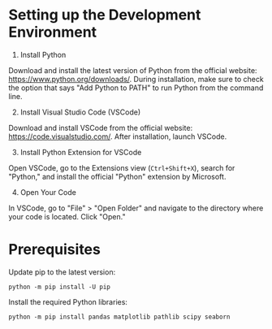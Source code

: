 Setting up the Development Environment
======================================

1. Install Python


Download and install the latest version of Python from the official website: https://www.python.org/downloads/. During installation, make sure to check the option that says "Add Python to PATH" to run Python from the command line.

2. Install Visual Studio Code (VSCode)


Download and install VSCode from the official website: https://code.visualstudio.com/. After installation, launch VSCode.

3. Install Python Extension for VSCode


Open VSCode, go to the Extensions view (`Ctrl+Shift+X`), search for "Python," and install the official "Python" extension by Microsoft.

4. Open Your Code


In VSCode, go to "File" > "Open Folder" and navigate to the directory where your code is located. Click "Open."

Prerequisites
=============

Update pip to the latest version:

```
python -m pip install -U pip
```

Install the required Python libraries:

```
python -m pip install pandas matplotlib pathlib scipy seaborn
```
